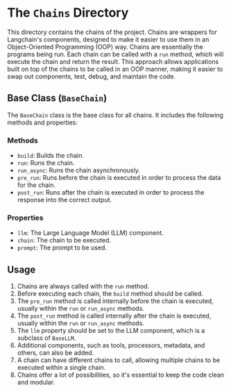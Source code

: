 # The `Chains` Directory

This directory contains the chains of the project. Chains are wrappers for Langchain's components, designed to make it easier to use them in an Object-Oriented Programming (OOP) way. Chains are essentially the programs being run. Each chain can be called with a `run` method, which will execute the chain and return the result. This approach allows applications built on top of the chains to be called in an OOP manner, making it easier to swap out components, test, debug, and maintain the code.

## Base Class (`BaseChain`)

The `BaseChain` class is the base class for all chains. It includes the following methods and properties:

### Methods

- `build`: Builds the chain.
- `run`: Runs the chain.
- `run_async`: Runs the chain asynchronously.
- `pre_run`: Runs before the chain is executed in order to process the data for the chain.
- `post_run`: Runs after the chain is executed in order to process the response into the correct output.

### Properties

- `llm`: The Large Language Model (LLM) component.
- `chain`: The chain to be executed.
- `prompt`: The prompt to be used.

## Usage

1. Chains are always called with the `run` method.
2. Before executing each chain, the `build` method should be called.
3. The `pre_run` method is called internally before the chain is executed, usually within the `run` or `run_async` methods.
4. The `post_run` method is called internally after the chain is executed, usually within the `run` or `run_async` methods.
5. The `llm` property should be set to the LLM component, which is a subclass of `BaseLLM`.
6. Additional components, such as tools, processors, metadata, and others, can also be added.
7. A chain can have different chains to call, allowing multiple chains to be executed within a single chain.
8. Chains offer a lot of possibilities, so it's essential to keep the code clean and modular.
